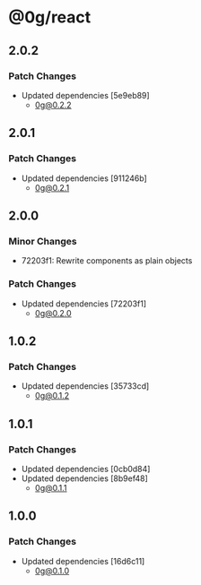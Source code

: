 # @0g/react

## 2.0.2

### Patch Changes

- Updated dependencies [5e9eb89]
  - 0g@0.2.2

## 2.0.1

### Patch Changes

- Updated dependencies [911246b]
  - 0g@0.2.1

## 2.0.0

### Minor Changes

- 72203f1: Rewrite components as plain objects

### Patch Changes

- Updated dependencies [72203f1]
  - 0g@0.2.0

## 1.0.2

### Patch Changes

- Updated dependencies [35733cd]
  - 0g@0.1.2

## 1.0.1

### Patch Changes

- Updated dependencies [0cb0d84]
- Updated dependencies [8b9ef48]
  - 0g@0.1.1

## 1.0.0

### Patch Changes

- Updated dependencies [16d6c11]
  - 0g@0.1.0
